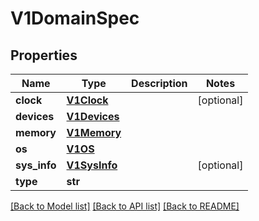 # V1DomainSpec

## Properties
Name | Type | Description | Notes
------------ | ------------- | ------------- | -------------
**clock** | [**V1Clock**](V1Clock.md) |  | [optional] 
**devices** | [**V1Devices**](V1Devices.md) |  | 
**memory** | [**V1Memory**](V1Memory.md) |  | 
**os** | [**V1OS**](V1OS.md) |  | 
**sys_info** | [**V1SysInfo**](V1SysInfo.md) |  | [optional] 
**type** | **str** |  | 

[[Back to Model list]](../README.md#documentation-for-models) [[Back to API list]](../README.md#documentation-for-api-endpoints) [[Back to README]](../README.md)


